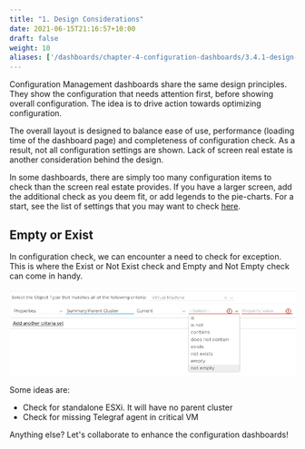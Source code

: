 ```yaml
---
title: "1. Design Considerations"
date: 2021-06-15T21:16:57+10:00
draft: false
weight: 10
aliases: ['/dashboards/chapter-4-configuration-dashboards/3.4.1-design-considerations']
---
```


Configuration Management dashboards share the same design principles. They show the configuration that needs attention first, before showing overall configuration. The idea is to drive action towards optimizing configuration.

The overall layout is designed to balance ease of use, performance (loading time of the dashboard page) and completeness of configuration check. As a result, not all configuration settings are shown. Lack of screen real estate is another consideration behind the design.

In some dashboards, there are simply too many configuration items to check than the screen real estate provides. If you have a larger screen, add the additional check as you deem fit, or add legends to the pie-charts. For a start, see the list of settings that you may want to check [here](/operations-management/chapter-3-capacity-management/1.3.10-optimized-capacity/).

## Empty or Exist

In configuration check, we can encounter a need to check for exception. This is where the Exist or Not Exist check and Empty and Not Empty check can come in handy.

![Not empty](3.4.1-fig-1.png)

Some ideas are:

- Check for standalone ESXi. It will have no parent cluster
- Check for missing Telegraf agent in critical VM

Anything else? Let's collaborate to enhance the configuration dashboards!
